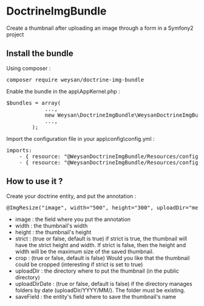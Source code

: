 # DoctrineImgBundle
Create a thumbnail after uploading an image through a form in a Symfony2 project

## Install the bundle
Using composer :

<pre>composer require weysan/doctrine-img-bundle</pre>

Enable the bundle in the app\AppKernel.php :

<pre>$bundles = array(
            ...,
            new Weysan\DoctrineImgBundle\WeysanDoctrineImgBundle(),
            ...,
        );</pre>
        
Import the configuration file in your app\config\config.yml :
<pre>imports:
	- { resource: "@WeysanDoctrineImgBundle/Resources/config/config.yml" }
    - { resource: "@WeysanDoctrineImgBundle/Resources/config/services.yml" }</pre>
    
## How to use it ?
Create your doctrine entity, and put the annotation :

<pre>@ImgResize("image", width="500", height="300", uploadDir="media/upload/article", saveField="path", strict=true, crop=false)</pre>

- image : the field where you put the annotation
- width : the thumbnail's width
- height : the thumbnail's height
- strict : (true or false, default is true) if strict is true, the thumbnail will have the strict height and width. If strict is false, then the height and width will be the maximum size of the saved thumbnail.
- crop : (true or false, default is false) Would you like that the thumbnail could be cropped (interesting if strict is set to true)
- uploadDir : the directory where to put the thumbnail (in the public directory)
- uploadDirDate : (true or false, default is false) if the directory manages folders by date (uploadDir/YYYY/MM/). The folder must be existing.
- saveField : the entity's field where to save the thumbnail's name
